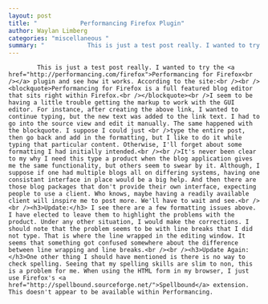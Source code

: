 ```yaml
---
layout: post
title: "            Performancing Firefox Plugin"
author: Waylan Limberg
categories: "miscellaneous "
summary: "            This is just a test post really. I wanted to try the <a href=\"http://performancing.com/firefox\">Performancing for Firefox<br /></a> plugin and see how it works. "
---
```


            This is just a test post really. I wanted to try the <a href="http://performancing.com/firefox">Performancing for Firefox<br /></a> plugin and see how it works. According to the site:<br /><br /><blockquote>Performancing for Firefox is a full featured blog editor that sits right within Firefox.<br /></blockquote><br />I seem to be having a little trouble getting the markup to work with the GUI editor. For instance, after creating the above link, I wanted to continue typing, but the new text was added to the link text. I had to go into the source view and edit it manually. The same happened with the blockquote. I suppose I could just <br />type the entire post, then go back and add in the formatting, but I like to do it while typing that particular content. Otherwise, I'll forget about some formatting I had initially intended.<br /><br />It's never been clear to my why I need this type a product when the blog application gives me the same functionality, but others seem to swear by it. Although, I suppose if one had multiple blogs all on differing systems, having one consistant interface in place would be a big help. And then there are those blog packages that don't provide their own interface, expecting people to use a client. Who knows, maybe having a readily available client will inspire me to post more. We'll have to wait and see.<br /><br /><h3>Update:</h3> I see there are a few formatting issues above. I have elected to leave them to highlight the problems with the product. Under any other situation, I would make the corrections. I should note that the problem seems to be with line breaks that I did not type. That is where the line wrapped in the editing window. It seems that something got confused somewhere about the difference between line wrapping and line breaks.<br /><br /><h3>Update Again:</h3>One other thing I should have mentioned is there is no way to check spelling. Seeing that my spelling skills are slim to non, this is a problem for me. When using the HTML form in my browser, I just use Firefox's <a href="http://spellbound.sourceforge.net/">Spellbound</a> extension. This doesn't appear to be available within Performancing.